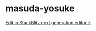 # masuda-yosuke

[Edit in StackBlitz next generation editor ⚡️](https://stackblitz.com/~/github.com/Masuda-1246/masuda-yosuke)